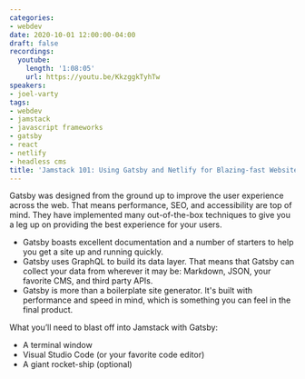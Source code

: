 ```yaml
---
categories:
- webdev
date: 2020-10-01 12:00:00-04:00
draft: false
recordings:
  youtube:
    length: '1:08:05'
    url: https://youtu.be/KkzggkTyhTw
speakers:
- joel-varty
tags:
- webdev
- jamstack
- javascript frameworks
- gatsby
- react
- netlify
- headless cms
title: 'Jamstack 101: Using Gatsby and Netlify for Blazing-fast Websites'
---
```



Gatsby was designed from the ground up to improve the user experience across the web. That means performance, SEO, and accessibility are top of mind. They have implemented many out-of-the-box techniques to give you a leg up on providing the best experience for your users.

* Gatsby boasts excellent documentation and a number of starters to help you get a site up and running quickly.
* Gatsby uses GraphQL to build its data layer. That means that Gatsby can collect your data from wherever it may be: Markdown, JSON, your favorite CMS, and third party APIs.
* Gatsby is more than a boilerplate site generator. It's built with performance and speed in mind, which is something you can feel in the final product.

What you’ll need to blast off into Jamstack with Gatsby:

* A terminal window
* Visual Studio Code (or your favorite code editor)
* A giant rocket-ship (optional)
